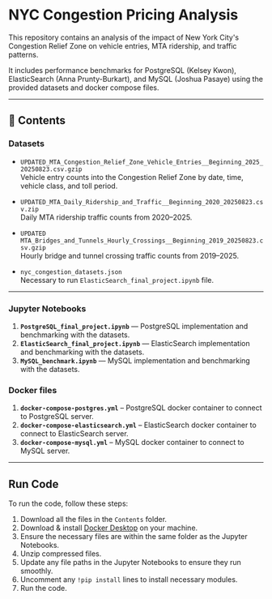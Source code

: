 # NYC Congestion Pricing Analysis

This repository contains an analysis of the impact of New York City's Congestion Relief Zone on vehicle entries, MTA ridership, and traffic patterns.  

It includes performance benchmarks for PostgreSQL (Kelsey Kwon), ElasticSearch (Anna Prunty-Burkart), and MySQL (Joshua Pasaye) using the provided datasets and docker compose files.

---

## 📂 Contents

### **Datasets**
- `UPDATED_MTA_Congestion_Relief_Zone_Vehicle_Entries__Beginning_2025_20250823.csv.gzip`  
  Vehicle entry counts into the Congestion Relief Zone by date, time, vehicle class, and toll period.

- `UPDATED_MTA_Daily_Ridership_and_Traffic__Beginning_2020_20250823.csv.zip`  
  Daily MTA ridership traffic counts from 2020–2025.

- `UPDATED MTA_Bridges_and_Tunnels_Hourly_Crossings__Beginning_2019_20250823.csv.gzip`  
  Hourly bridge and tunnel crossing traffic counts from 2019–2025.

- `nyc_congestion_datasets.json`  
  Necessary to run `ElasticSearch_final_project.ipynb` file.
---

### **Jupyter Notebooks**
1. **`PostgreSQL_final_project.ipynb`** — PostgreSQL implementation and benchmarking with the datasets.
2. **`ElasticSearch_final_project.ipynb`** — ElasticSearch implementation and benchmarking with the datasets.
3. **`MySQL_benchmark.ipynb`** — MySQL implementation and benchmarking with the datasets.

### **Docker files**
1. **`docker-compose-postgres.yml`** – PostgreSQL docker container to connect to PostgreSQL server.
2. **`docker-compose-elasticsearch.yml`** – ElasticSearch docker container to connect to ElasticSearch server.
3. **`docker-compose-mysql.yml`** – MySQL docker container to connect to MySQL server.

---

## Run Code
To run the code, follow these steps:
1. Download all the files in the `Contents` folder.
2. Download & install [Docker Desktop](https://www.docker.com/products/docker-desktop/) on your machine.
3. Ensure the necessary files are within the same folder as the Jupyter Notebooks.
4. Unzip compressed files.
5. Update any file paths in the Jupyter Notebooks to ensure they run smoothly.
6. Uncomment any `!pip install` lines to install necessary modules.
7. Run the code.
